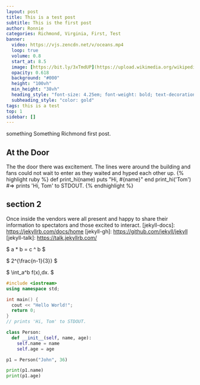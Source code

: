 ```yaml
---
layout: post
title: This is a test post
subtitle: This is the first post
author: Ronnie
categories: Richmond, Virginia, First, Test
banner:
  video: https://vjs.zencdn.net/v/oceans.mp4
  loop: true
  volume: 0.8
  start_at: 8.5
  image: [https://bit.ly/3xTmdUP](https://upload.wikimedia.org/wikipedia/commons/7/7c/A_downtown_view_of_Richmond%2C_VA.jpg)](https://raw.githubusercontent.com/rvacivtech/rva-creates-open-web/master/img/rva-logo-v1-fullsize.jpg]
  opacity: 0.618
  background: "#000"
  height: "100vh"
  min_height: "38vh"
  heading_style: "font-size: 4.25em; font-weight: bold; text-decoration: underline"
  subheading_style: "color: gold"
tags: this is a test
top: 1
sidebar: []
---
```


something Something Richmond first post.

## At the Door

The the door there was excitement. The lines were around the building and fans could not wait to enter as they waited and hyped each other up.
{% highlight ruby %}
def print_hi(name)
puts "Hi, #{name}"
end
print_hi('Tom')
#=> prints 'Hi, Tom' to STDOUT.
{% endhighlight %}

## section 2

Once inside the vendors were all present and happy to share their information to spectators and those excited to interact.
[jekyll-docs]: https://jekyllrb.com/docs/home
[jekyll-gh]: https://github.com/jekyll/jekyll
[jekyll-talk]: https://talk.jekyllrb.com/

$ a \* b = c ^ b $

$ 2^{\frac{n-1}{3}} $

$ \int_a^b f(x)\,dx. $

```cpp
#include <iostream>
using namespace std;

int main() {
  cout << "Hello World!";
  return 0;
}
// prints 'Hi, Tom' to STDOUT.
```

```python
class Person:
  def __init__(self, name, age):
    self.name = name
    self.age = age

p1 = Person("John", 36)

print(p1.name)
print(p1.age)
```

